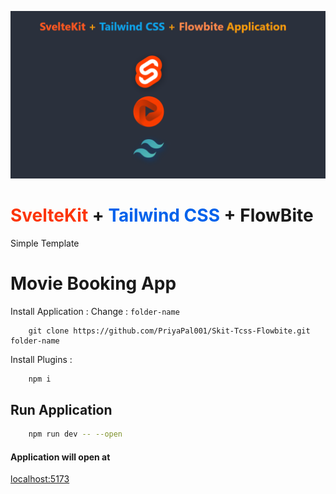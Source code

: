 ![Output](output.png)

# <span style="color:#fc3508;"> SvelteKit </span> + <span style="color:#0062eb"> Tailwind CSS </span> + FlowBite

<p> Simple Template </p>

# Movie Booking App

Install Application :
Change : <code>folder-name</code>

```
    git clone https://github.com/PriyaPal001/Skit-Tcss-Flowbite.git folder-name

```

Install Plugins :

```bash
    npm i
```

## Run Application

```bash
    npm run dev -- --open

```

#### Application will open at

<a href="localhost:5173" >localhost:5173</a>
